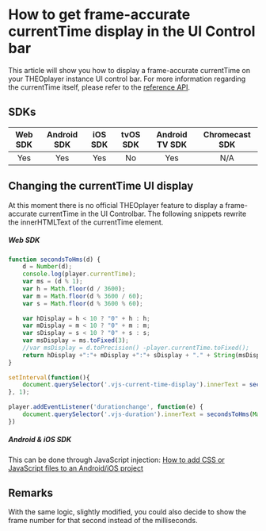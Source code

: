 # How to get frame-accurate currentTime display in the UI Control bar

This article will show you how to display a frame-accurate currentTime on your THEOplayer instance UI control bar. For more information regarding the currentTime itself, please refer to the [reference API](https://docs.portal.theoplayer.com/api-reference/web/theoplayer.chromelessplayer.md).

## SDKs

| Web SDK | Android SDK | iOS SDK | tvOS SDK| Android TV SDK | Chromecast SDK |
| :-----: | :---------: | :-----: | :--: | :------------: | :------------: |
|   Yes   |     Yes     |   Yes   | No  |      Yes       |      N/A       |

## Changing the currentTime UI display 

At this moment there is no official THEOplayer feature to display a frame-accurate currentTime in the UI Controlbar. The following snippets rewrite the innerHTMLText of the currentTime element.

##### Web SDK

```js
function secondsToHms(d) {
    d = Number(d);
    console.log(player.currentTime);
    var ms = (d % 1);
    var h = Math.floor(d / 3600);
    var m = Math.floor(d % 3600 / 60);
    var s = Math.floor(d % 3600 % 60);
 
    var hDisplay = h < 10 ? "0" + h : h;
    var mDisplay = m < 10 ? "0" + m : m;
    var sDisplay = s < 10 ? "0" + s : s;
    var msDisplay = ms.toFixed(3);
    //var msDisplay = d.toPrecision() -player.currentTime.toFixed();
    return hDisplay +":"+ mDisplay +":"+ sDisplay + "." + String(msDisplay).split('.')[1];
}
 
setInterval(function(){
    document.querySelector('.vjs-current-time-display').innerText = secondsToHms(player.currentTime);
}, 1);
 
player.addEventListener('durationchange', function(e) {
    document.querySelector('.vjs-duration').innerText = secondsToHms(Math.floor(e.duration));
})
```

##### Android & iOS SDK

This can be done through JavaScript injection: [How to add CSS or JavaScript files to an Android/iOS project](../../../faq/01-how-to-add-css-or-javascript-files-to-android-ios.md)

## Remarks

With the same logic, slightly modified, you could also decide to show the frame number for that second instead of the milliseconds.